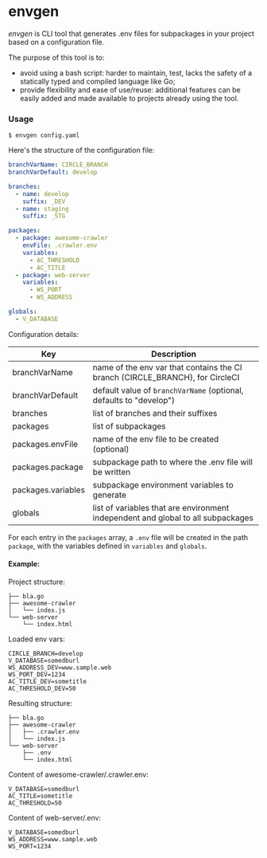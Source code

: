 # envgen

_envgen_ is CLI tool that generates .env files for subpackages in your project based on a configuration file.

The purpose of this tool is to:
 - avoid using a bash script: harder to maintain, test, lacks the safety 
 of a statically typed and compiled language like Go;
 - provide flexibility and ease of use/reuse: additional features can be 
 easily added and made available to projects already using the tool.

### Usage

`$ envgen config.yaml`

Here's the structure of the configuration file:

```yaml
branchVarName: CIRCLE_BRANCH
branchVarDefault: develop

branches:
  - name: develop
    suffix: _DEV
  - name: staging
    suffix: _STG

packages:
  - package: awesome-crawler
    envFile: .crawler.env
    variables:
      - AC_THRESHOLD
      - AC_TITLE
  - package: web-server
    variables:
      - WS_PORT
      - WS_ADDRESS

globals:
  - V_DATABASE
```

Configuration details:

| Key               | Description |
| ----------------- | ------------- |
| branchVarName     | name of the env var that contains the CI branch (CIRCLE_BRANCH), for CircleCI |
| branchVarDefault  | default value of `branchVarName` (optional, defaults to "develop") |
| branches          | list of branches and their suffixes |
| packages          | list of subpackages |
| packages.envFile  | name of the env file to be created (optional) |
| packages.package  | subpackage path to where the .env file will be written |
| packages.variables| subpackage environment variables to generate |
| globals           | list of variables that are environment independent and global to all subpackages |

For each entry in the `packages` array, a `.env` file will be created in the path `package`, 
with the variables defined in `variables` and `globals`.

#### Example:

Project structure:
```
├── bla.go 
├── awesome-crawler
│   └── index.js
└── web-server
    └── index.html
```

Loaded env vars:
```
CIRCLE_BRANCH=develop
V_DATABASE=somedburl
WS_ADDRESS_DEV=www.sample.web
WS_PORT_DEV=1234
AC_TITLE_DEV=sometitle 
AC_THRESHOLD_DEV=50
```
 
Resulting structure:
```
├── bla.go 
├── awesome-crawler
│   ├── .crawler.env
│   └── index.js
└── web-server
    ├── .env
    └── index.html
```

Content of awesome-crawler/.crawler.env:
```
V_DATABASE=somedburl
AC_TITLE=sometitle
AC_THRESHOLD=50
```

Content of web-server/.env:
```
V_DATABASE=somedburl
WS_ADDRESS=www.sample.web
WS_PORT=1234
```
